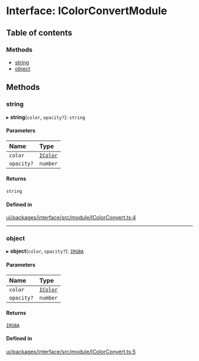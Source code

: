 # Interface: IColorConvertModule

## Table of contents

### Methods

- [string](IColorConvertModule.md#string)
- [object](IColorConvertModule.md#object)

## Methods

### string

▸ **string**(`color`, `opacity?`): `string`

#### Parameters

| Name | Type |
| :------ | :------ |
| `color` | [`IColor`](../modules.md#icolor) |
| `opacity?` | `number` |

#### Returns

`string`

#### Defined in

[ui/packages/interface/src/module/IColorConvert.ts:4](https://github.com/leaferjs/leafer-ui/blob/63b7718/packages/interface/src/module/IColorConvert.ts#L4)

___

### object

▸ **object**(`color`, `opacity?`): [`IRGBA`](IRGBA.md)

#### Parameters

| Name | Type |
| :------ | :------ |
| `color` | [`IColor`](../modules.md#icolor) |
| `opacity?` | `number` |

#### Returns

[`IRGBA`](IRGBA.md)

#### Defined in

[ui/packages/interface/src/module/IColorConvert.ts:5](https://github.com/leaferjs/leafer-ui/blob/63b7718/packages/interface/src/module/IColorConvert.ts#L5)
